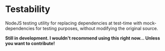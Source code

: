 Testability
===========

NodeJS testing utility for replacing dependencies at test-time with mock-dependencies for testing purposes, without modifying the original source.

**Still in development. I wouldn't recommend using this right now... Unless you want to contribute!**
